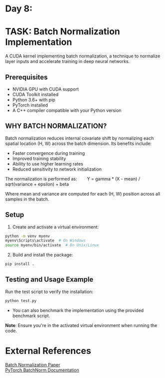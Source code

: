 # Day 8:
# TASK: Batch Normalization Implementation

A CUDA kernel implementing batch normalization, a technique to normalize layer inputs and accelerate training in deep neural networks.

## Prerequisites
- NVIDIA GPU with CUDA support
- CUDA Toolkit installed
- Python 3.6+ with pip
- PyTorch installed
- A C++ compiler compatible with your Python version

## WHY BATCH NORMALIZATION?

Batch normalization reduces internal covariate shift by normalizing each spatial location (H, W) across the batch dimension. Its benefits include:
- Faster convergence during training
- Improved training stability
- Ability to use higher learning rates
- Reduced sensitivity to network initialization

The normalization is performed as:
  Y = gamma * (X - mean) / sqrt(variance + epsilon) + beta

Where mean and variance are computed for each (H, W) position across all samples in the batch.

## Setup
1. Create and activate a virtual environment:

```bash
python -m venv myenv
myenv\Scripts\activate  # On Windows
source myenv/bin/activate  # On Unix/Linux
```

2. Build and install the package:

```bash
pip install .
```

## Testing and Usage Example
Run the test script to verify the installation:

```bash
python test.py
```

- You can also benchmark the implementation using the provided benchmark script.

**Note**: Ensure you're in the activated virtual environment when running the code.

# External References

[Batch Normalization Paper](https://arxiv.org/abs/1502.03167)  
[PyTorch BatchNorm Documentation](https://pytorch.org/docs/stable/generated/torch.nn.BatchNorm2d.html)

